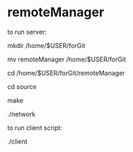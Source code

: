 # remoteManager

to run server:

mkdir /home/$USER/forGit

mv remoteManager /home/$USER/forGit

cd /home/$USER/forGit/remoteManager

cd source

make

./network

to run client script:

./client

